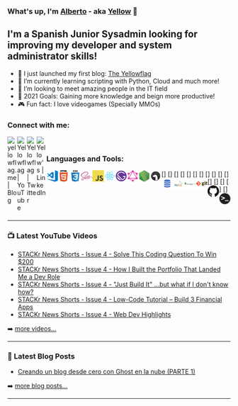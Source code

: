 ### What's up, I'm [Alberto][linkedin] - aka [Yellow][youtube] 👋


## I'm a Spanish Junior Sysadmin looking for improving my developer and system administrator skills!

- 🔭 I just launched my first blog: [The Yellowflag][website]
- 🌱 I’m currently learning scripting with Python, Cloud and much more!
- 👯 I’m looking to meet amazing people in the IT field
- 🥅 2021 Goals: Gaining more knowledge and beign more productive!
- 🎮 Fun fact: I love videogames (Specially MMOs)

### Connect with me:

[<img align="left" alt="yellowflag.me | Blog" width="22px" src="https://camo.githubusercontent.com/b28f335497c23c0f7700fe77a99fe45173da9d64c84b9a7cf81afdc0aad38819/68747470733a2f2f6564656e742e6769746875622e696f2f537570657254696e7949636f6e732f696d616765732f7376672f67686f73742e737667" />][website]
[<img align="left" alt="Yellowflag | YouTube" width="22px" src="https://camo.githubusercontent.com/d54e97f5edde790381f7e62b217410df33e066a0dc8f692f2fc6b25fc1768b0c/68747470733a2f2f6564656e742e6769746875622e696f2f537570657254696e7949636f6e732f696d616765732f7376672f796f75747562652e737667" />][youtube]
[<img align="left" alt="Yellowflag | Twitter" width="22px" src="https://camo.githubusercontent.com/35b0b8bfbd8840f35607fb56ad0a139047fd5d6e09ceb060c5c6f0a5abd1044c/68747470733a2f2f6564656e742e6769746875622e696f2f537570657254696e7949636f6e732f696d616765732f7376672f747769747465722e737667" />][twitter]
[<img align="left" alt="Yellow's | LinkedIn" width="22px" src="https://camo.githubusercontent.com/c8a9c5b414cd812ad6a97a46c29af67239ddaeae08c41724ff7d945fb4c047e5/68747470733a2f2f6564656e742e6769746875622e696f2f537570657254696e7949636f6e732f696d616765732f7376672f6c696e6b6564696e2e737667" />][linkedin]

<br />

### Languages and Tools:

[<img align="left" alt="Visual Studio Code" width="26px" src="https://raw.githubusercontent.com/github/explore/80688e429a7d4ef2fca1e82350fe8e3517d3494d/topics/visual-studio-code/visual-studio-code.png" />]
[<img align="left" alt="HTML5" width="26px" src="https://raw.githubusercontent.com/github/explore/}80688e429a7d4ef2fca1e82350fe8e3517d3494d/topics/html/html.png" />]
[<img align="left" alt="CSS3" width="26px" src="https://raw.githubusercontent.com/github/explore/80688e429a7d4ef2fca1e82350fe8e3517d3494d/topics/css/css.png" />]
[<img align="left" alt="Sass" width="26px" src="https://raw.githubusercontent.com/github/explore/80688e429a7d4ef2fca1e82350fe8e3517d3494d/topics/sass/sass.png" />]
[<img align="left" alt="JavaScript" width="26px" src="https://raw.githubusercontent.com/github/explore/80688e429a7d4ef2fca1e82350fe8e3517d3494d/topics/javascript/javascript.png" />]
[<img align="left" alt="React" width="26px" src="https://raw.githubusercontent.com/github/explore/80688e429a7d4ef2fca1e82350fe8e3517d3494d/topics/react/react.png" />]
[<img align="left" alt="Gatsby" width="26px" src="https://raw.githubusercontent.com/github/explore/e94815998e4e0713912fed477a1f346ec04c3da2/topics/gatsby/gatsby.png" />]
[<img align="left" alt="GraphQL" width="26px" src="https://raw.githubusercontent.com/github/explore/80688e429a7d4ef2fca1e82350fe8e3517d3494d/topics/graphql/graphql.png" />]
[<img align="left" alt="Node.js" width="26px" src="https://raw.githubusercontent.com/github/explore/80688e429a7d4ef2fca1e82350fe8e3517d3494d/topics/nodejs/nodejs.png" />]
[<img align="left" alt="Deno" width="26px" src="https://raw.githubusercontent.com/github/explore/361e2821e2dea67711cde99c9c40ed357061cf27/topics/deno/deno.png" />]
[<img align="left" alt="SQL" width="26px" src="https://raw.githubusercontent.com/github/explore/80688e429a7d4ef2fca1e82350fe8e3517d3494d/topics/sql/sql.png" />]
[<img align="left" alt="MySQL" width="26px" src="https://raw.githubusercontent.com/github/explore/80688e429a7d4ef2fca1e82350fe8e3517d3494d/topics/mysql/mysql.png" />]
[<img align="left" alt="MongoDB" width="26px" src="https://raw.githubusercontent.com/github/explore/80688e429a7d4ef2fca1e82350fe8e3517d3494d/topics/mongodb/mongodb.png" />]
[<img align="left" alt="Git" width="26px" src="https://raw.githubusercontent.com/github/explore/80688e429a7d4ef2fca1e82350fe8e3517d3494d/topics/git/git.png" />]
[<img align="left" alt="GitHub" width="26px" src="https://raw.githubusercontent.com/github/explore/78df643247d429f6cc873026c0622819ad797942/topics/github/github.png" />]
[<img align="left" alt="Terminal" width="26px" src="https://raw.githubusercontent.com/github/explore/80688e429a7d4ef2fca1e82350fe8e3517d3494d/topics/terminal/terminal.png" />]

<br />
<br />

---

### 📺 Latest YouTube Videos

<!-- YOUTUBE:START -->
- [STACKr News Shorts - Issue 4 - Solve This Coding Question To Win $200](https://www.youtube.com/watch?v=fg7ccFTJ4gI)
- [STACKr News Shorts - Issue 4 - How I Built the Portfolio That Landed Me a Dev Role](https://www.youtube.com/watch?v=2k0icnHfCC0)
- [STACKr News Shorts - Issue 4 - "Just Build It" ...but what if I don't know how?](https://www.youtube.com/watch?v=NdXRrAnfeOM)
- [STACKr News Shorts - Issue 4 - Low-Code Tutorial – Build 3 Financial Apps](https://www.youtube.com/watch?v=iG-Vx6L-L68)
- [STACKr News Shorts - Issue 4 - Web Dev Highlights](https://www.youtube.com/watch?v=kJIxWO9Vt_w)
<!-- YOUTUBE:END -->

➡️ [more videos...](https://youtube.com/codestackr)

---

### 📕 Latest Blog Posts

<!-- BLOG-POST-LIST:START -->
- [Creando un blog desde cero con Ghost en la nube (PARTE 1)](https://blog.yellowflag.me/creando-blog-desde-cero-1/)
<!-- BLOG-POST-LIST:END -->

➡️ [more blog posts...](https://yellowflag.me)

---


[website]: https://yellowflag.me
[twitter]: https://twitter.com/yellowflagz
[youtube]: https://www.youtube.com/channel/UCOgJ2yPWp83jN3en6-pZ56w
[linkedin]: https://www.linkedin.com/in/alberto-cendan-325527218/